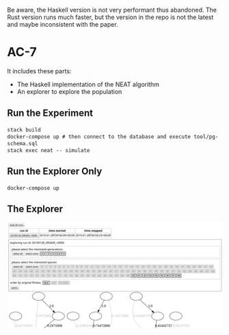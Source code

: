 Be aware, the Haskell version is not very performant thus abandoned. The Rust version runs much faster, but the version in the repo is not the latest and maybe inconsistent with the paper.

# AC-7

It includes these parts:

- The Haskell implementation of the NEAT algorithm
- An explorer to explore the population

## Run the Experiment
```
stack build
docker-compose up # then connect to the database and execute tool/pg-schema.sql
stack exec neat -- simulate
```

## Run the Explorer Only
```
docker-compose up
```

## The Explorer
![The Explorer](https://raw.githubusercontent.com/qwfy/AC-7/master/ui.png)
